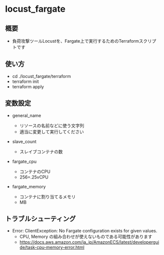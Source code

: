 # locust_fargate

## 概要
- 負荷攻撃ツールLocustを、Fargate上で実行するためのTerraformスクリプトです

## 使い方
- cd ./locust_fargate/terraform
- terraform init
- terraform apply

## 変数設定
- general_name
  - リソースの名前などに使う文字列
  - 適当に変更して実行してください

- slave_count
  - スレイブコンテナの数

- fargate_cpu
  - コンテナのCPU
  - 256=.25vCPU

- fargate_memory
  - コンテナに割り当てるメモリ
  - MB

## トラブルシューティング
- Error: ClientException: No Fargate configuration exists for given values.
  - CPU, Memory の組み合わせが使えないものである可能性があります
  - https://docs.aws.amazon.com/ja_jp/AmazonECS/latest/developerguide/task-cpu-memory-error.html
